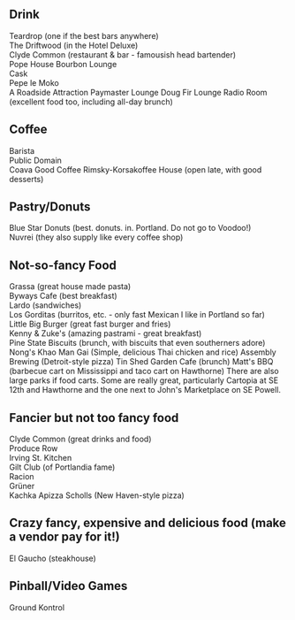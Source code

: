 Drink
-----
Teardrop (one if the best bars anywhere)  
The Driftwood (in the Hotel Deluxe)  
Clyde Common  (restaurant & bar - famousish head bartender)  
Pope House Bourbon Lounge  
Cask  
Pepe le Moko  
A Roadside Attraction
Paymaster Lounge
Doug Fir Lounge
Radio Room (excellent food too, including all-day brunch)


Coffee
------
Barista  
Public Domain  
Coava
Good Coffee
Rimsky-Korsakoffee House (open late, with good desserts)

Pastry/Donuts
-------------
Blue Star Donuts (best. donuts. in. Portland. Do not go to Voodoo!)  
Nuvrei (they also supply like every coffee shop)  

Not-so-fancy Food
-----------------
Grassa (great house made pasta)  
Byways Cafe (best breakfast)  
Lardo (sandwiches)  
Los Gorditas (burritos, etc. - only fast Mexican I like in Portland so far)  
Little Big Burger (great fast burger and fries)  
Kenny & Zuke's (amazing pastrami - great breakfast)  
Pine State Biscuits (brunch, with biscuits that even southerners adore)
Nong's Khao Man Gai (Simple, delicious Thai chicken and rice)
Assembly Brewing (Detroit-style pizza)
Tin Shed Garden Cafe (brunch)
Matt's BBQ (barbecue cart on Mississippi and taco cart on Hawthorne)
There are also large parks if food carts. Some are really great, particularly Cartopia at SE 12th and Hawthorne and the one next to John's Marketplace on SE Powell.  

Fancier but not too fancy food
------------------------------
Clyde Common (great drinks and food)  
Produce Row  
Irving St. Kitchen  
Gilt Club (of Portlandia fame)  
Racion  
Grüner  
Kachka
Apizza Scholls (New Haven-style pizza)

Crazy fancy, expensive and delicious food (make a vendor pay for it!)
---------------------------------------------------------------------
El Gaucho (steakhouse)  

Pinball/Video Games
-------------------
Ground Kontrol  
